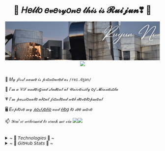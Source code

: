 <h1 align="center"> 🎀 𝐻𝑒𝓁𝓁𝑜 𝑒𝓋𝑒𝓇𝓎𝑜𝓃𝑒 𝓉𝒽𝒾𝓈 𝒾𝓈 𝓡𝓾𝓲𝓳𝓾𝓷❣ 🎀 </h1>

<img src="/assets/bg.jpg">

<div align="center">
    <img src="https://visitcount.itsvg.in/api?id=ruijun-ni&icon=0&color=0"/>
</div>

<br>

<div>
    
🐼 𝑀𝓎 𝒻𝒾𝓇𝓈𝓉 𝓃𝒶𝓂𝑒 𝒾𝓈 𝓅𝓇𝑜𝓃𝑜𝓊𝒸𝑒𝒹 𝒶𝓈 `/reɪ.dʒən/`

💛 𝐼’𝓂 𝒶 𝒞𝒮 𝓊𝓃𝒹𝑒𝓇𝑔𝓇𝒶𝒹 𝓈𝓉𝓊𝒹𝑒𝓃𝓉 𝒶𝓉 𝒰𝓃𝒾𝓋𝑒𝓇𝓈𝒾𝓉𝓎 𝑜𝒻 𝓜𝒾𝓃𝓃𝑒𝓈𝑜𝓉𝒶

💗 𝐼’𝓂 𝓅𝒶𝓈𝓈𝒾𝑜𝓃𝒶𝓉𝑒 𝒶𝒷𝑜𝓊𝓉 𝒻𝓇𝑜𝓃𝓉𝑒𝓃𝒹 𝓌𝑒𝒷 𝒹𝑒𝓋𝑒𝓁𝑜𝓅𝓂𝑒𝓃𝓉

🖥️ 𝐸𝓍𝓅𝓁𝑜𝓇𝑒 𝓂𝓎 [𝓅𝑜𝓇𝓉𝒻𝑜𝓁𝒾𝑜](https://ruijun-ni.github.io) 𝒶𝓃𝒹 [𝒷𝓁𝑜𝑔](https://ruijun-ni.github.io/blog/) 𝓉𝑜 𝓈𝑒𝑒 𝓂𝑜𝓇𝑒

📫 𝒴𝑜𝓊'𝓇𝑒 𝓌𝑒𝓁𝒸𝑜𝓂𝑒𝒹 𝓉𝑜 𝓇𝑒𝒶𝒸𝒽 𝓂𝑒 𝓋𝒾𝒶 <a href="mailto:ruijun23sde@gmail.com" title="Email"><img src="/assets/GmailSM.svg" height="20" aria-hidden="true"></a><a href="https://www.linkedin.com/in/ruijunni/" title="LinkedIn"><img src="/assets/LinkedInSM.svg" height="20" aria-hidden="true"></a>

</div>

<br>


<details>
    <summary>~ 💙 𝘛𝘦𝘤𝘩𝘯𝘰𝘭𝘰𝘨𝘪𝘦𝘴 💙 ~</summary>
    <p align="center">
        <img src="https://img.shields.io/badge/java-%23ED8B00.svg?style=for-the-badge&logo=java&logoColor=white"/>
        <img src="https://img.shields.io/badge/javascript-%23323330.svg?style=for-the-badge&logo=javascript&logoColor=%23F7DF1E"/>
        <img src="https://img.shields.io/badge/python-3670A0?style=for-the-badge&logo=python&logoColor=ffdd54"/>
        <img src="https://img.shields.io/badge/c++-%2300599C.svg?style=for-the-badge&logo=c%2B%2B&logoColor=white" />
        <img src="https://img.shields.io/badge/html5-%23E34F26.svg?style=for-the-badge&logo=html5&logoColor=white" />
        <img src="https://img.shields.io/badge/css3-%231572B6.svg?style=for-the-badge&logo=css3&logoColor=white" />
        <img src="https://img.shields.io/badge/react-%2320232a.svg?style=for-the-badge&logo=react&logoColor=%2361DAFB" />
        <img src="https://img.shields.io/badge/vuejs-%2335495e.svg?style=for-the-badge&logo=vuedotjs&logoColor=%234FC08D" />
        <img src="https://img.shields.io/badge/webpack-%238DD6F9.svg?style=for-the-badge&logo=webpack&logoColor=black" /> 
        <img src="https://img.shields.io/badge/chart.js-F5788D.svg?style=for-the-badge&logo=chart.js&logoColor=white" />
        <img src="https://img.shields.io/badge/NPM-%23000000.svg?style=for-the-badge&logo=npm&logoColor=white" /> 
        <img src="https://img.shields.io/badge/node.js-6DA55F?style=for-the-badge&logo=node.js&logoColor=white" />
        <img src="https://img.shields.io/badge/express.js-%23404d59.svg?style=for-the-badge&logo=express&logoColor=%2361DAFB" />
        <img src="https://img.shields.io/badge/flask-%23000.svg?style=for-the-badge&logo=flask&logoColor=white" />
        <img src="https://img.shields.io/badge/AWS-%23FF9900.svg?style=for-the-badge&logo=amazon-aws&logoColor=white" />
        <img src="https://img.shields.io/badge/firebase-%23039BE5.svg?style=for-the-badge&logo=firebase" />
        <img src="(https://img.shields.io/badge/Amazon%20DynamoDB-4053D6?style=for-the-badge&logo=Amazon%20DynamoDB&logoColor=white" /> 
        <img src="https://img.shields.io/badge/mysql-%2300f.svg?style=for-the-badge&logo=mysql&logoColor=white" />
        <img src="https://img.shields.io/badge/postgres-%23316192.svg?style=for-the-badge&logo=postgresql&logoColor=white" />
        <img src="https://img.shields.io/badge/MongoDB-%234ea94b.svg?style=for-the-badge&logo=mongodb&logoColor=white" /> 
        <img src="https://img.shields.io/badge/Postman-FF6C37?style=for-the-badge&logo=postman&logoColor=white" />
        <img src="https://img.shields.io/badge/docker-%230db7ed.svg?style=for-the-badge&logo=docker&logoColor=white" />
    </p>
</details>


<details>
    <summary>~ 📇 𝘎𝘪𝘵𝘏𝘶𝘣 𝘚𝘵𝘢𝘵𝘴 📇 ~</summary>
    <div align="center">
        <img alt = "GitHub Stats" src="https://github-readme-stats.vercel.app/api?username=ruijun-ni&show_icons=true&hide=issues&icon_color=FFB3C6&hide_border=true&title_color=FF69B4&text_color=FFB3C6&count_private=true&theme=transparent"/>
        <br>
        <img alt = "Top Language" src="https://github-readme-stats.vercel.app/api/top-langs/?username=ruijun-ni&hide=html,&hide_border=true&title_color=FF69B4&text_color=FFB3C6&layout=compact&langs_count=10&theme=transparent"/>
        <br>
        <img src="/profile-3d-contrib/profile-night-view.svg"/>
    </div>
</details>

